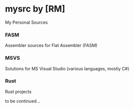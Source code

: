 # mysrc by [RM] #
My Personal Sources

### FASM ###
Assembler sources for Flat Assembler (FASM)

### MSVS ###
Solutions for MS Visual Studio (various languages, mostly C#)

### Rust ###
Rust projects

to be continued...
